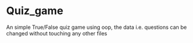 # Quiz_game
An simple True/False quiz game using oop, the data i.e. questions can be changed without touching any other files
